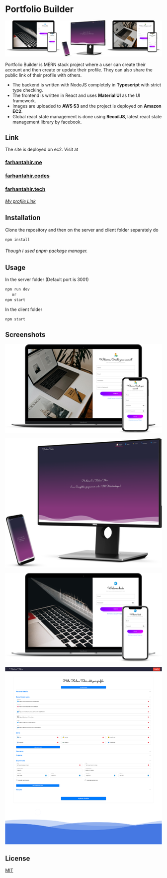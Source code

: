 # Portfolio Builder

![screenshot](https://github.com/h4wwk3ye/Portfolio/blob/master/client/public/images/pages-min.png?raw=true)

Portfolio Builder is MERN stack project where a user can create their account and then create or update their profile. They can also share the public link of their profile with others.

- The backend is written with NodeJS completely in **Typescript** with strict type checking.
- The frontend is written in React and uses **Material UI** as the UI framework.
- Images are uploaded to **AWS S3** and the project is deployed on **Amazon EC2**.
- Global react state management is done using **RecoilJS**, latest react state management library by facebook.

## Link

The site is deployed on ec2.
Visit at

### [farhantahir.me](http://farhantahir.me/)

### [farhantahir.codes](http://farhantahir.codes)

### [farhantahir.tech](http://farhantahir.tech)

###### [My profile Link](http://farhantahir.me/user/5f0fd9fba7ca5012d31a5a1e)

## Installation

Clone the repository and then on the server and client folder separately do

```bash
npm install
```

###### Though I used pnpm package manager.

## Usage

In the server folder (Default port is 3001)

```bash
npm run dev
   or
npm start
```

In the client folder

```bash
npm start
```

## Screenshots

![Register Page](https://raw.githubusercontent.com/h4wwk3ye/Portfolio/master/client/public/images/Screens/registerPage.png)

![Profile Page](https://raw.githubusercontent.com/h4wwk3ye/Portfolio/master/client/public/images/Screens/profilePage.png)

![Login Page](https://raw.githubusercontent.com/h4wwk3ye/Portfolio/master/client/public/images/Screens/loginPage.png)

![Edit Page](https://raw.githubusercontent.com/h4wwk3ye/Portfolio/master/client/public/images/Screens/editPage.png)

## License

[MIT](https://choosealicense.com/licenses/mit/)
